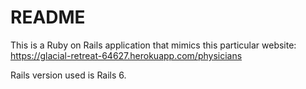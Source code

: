 # README

This is a Ruby on Rails application that mimics this particular website: https://glacial-retreat-64627.herokuapp.com/physicians

Rails version used is Rails 6.
